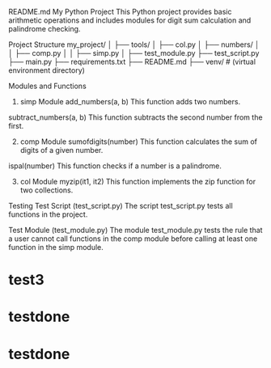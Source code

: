 README.md
My Python Project
This Python project provides basic arithmetic operations and includes modules for digit sum calculation and palindrome checking.

Project Structure
my_project/
│
├── tools/
│   ├── col.py
│   ├── numbers/
│   │   ├── comp.py
│   │   ├── simp.py
│
├── test_module.py
├── test_script.py
├── main.py
├── requirements.txt
├── README.md
├── venv/  # (virtual environment directory)

Modules and Functions
1. simp Module
add_numbers(a, b)
This function adds two numbers.

subtract_numbers(a, b)
This function subtracts the second number from the first.

2. comp Module
sumofdigits(number)
This function calculates the sum of digits of a given number.

ispal(number)
This function checks if a number is a palindrome.

3. col Module
myzip(it1, it2)
This function implements the zip function for two collections.

Testing
Test Script (test_script.py)
The script test_script.py tests all functions in the project.

Test Module (test_module.py)
The module test_module.py tests the rule that a user cannot call functions in the comp module before calling at least one function in the simp module.

# test3
# testdone
# testdone
